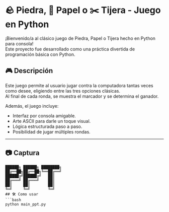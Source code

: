 # 🪨 Piedra, 📄 Papel o ✂️ Tijera - Juego en Python

¡Bienvenido/a al clásico juego de Piedra, Papel o Tijera hecho en Python para consola!  
Este proyecto fue desarrollado como una práctica divertida de programación básica con Python.

## 🎮 Descripción

Este juego permite al usuario jugar contra la computadora tantas veces como desee, eligiendo entre las tres opciones clásicas.  
Al final de cada ronda, se muestra el marcador y se determina el ganador.

Además, el juego incluye:

- Interfaz por consola amigable.
- Arte ASCII para darle un toque visual.
- Lógica estructurada paso a paso.
- Posibilidad de jugar múltiples rondas.

---

## 📷 Captura

```text
██████╗ ██████╗ ████████╗
██╔══██╗██╔══██╗╚══██╔══╝
██████╔╝██████╔╝   ██║   
██╔═══╝ ██╔═══╝    ██║   
██║     ██║        ██║   
╚═╝     ╚═╝        ╚═╝   
## 🛠️ Como usar
```bash
python main_ppt.py
